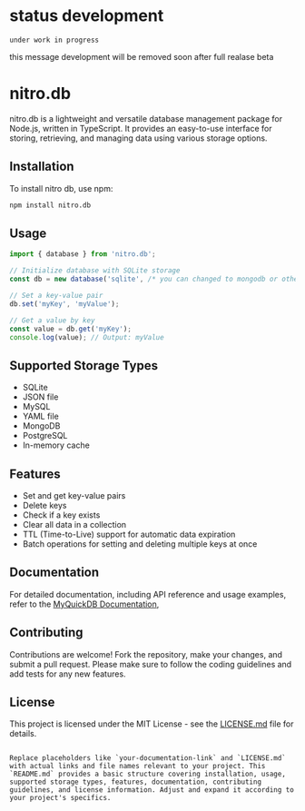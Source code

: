 # status development
```
under work in progress
```
this message development will be removed soon after full realase beta
# nitro.db

nitro.db is a lightweight and versatile database management package for Node.js, written in TypeScript. It provides an easy-to-use interface for storing, retrieving, and managing data using various storage options.

## Installation

To install nitro
db, use npm:

```bash
npm install nitro.db
```

## Usage

```typescript
import { database } from 'nitro.db';

// Initialize database with SQLite storage
const db = new database('sqlite', /* you can changed to mongodb or other*/'my_database.db');

// Set a key-value pair
db.set('myKey', 'myValue');

// Get a value by key
const value = db.get('myKey');
console.log(value); // Output: myValue
```

## Supported Storage Types

- SQLite
- JSON file
- MySQL
- YAML file
- MongoDB
- PostgreSQL
- In-memory cache

## Features

- Set and get key-value pairs
- Delete keys
- Check if a key exists
- Clear all data in a collection
- TTL (Time-to-Live) support for automatic data expiration
- Batch operations for setting and deleting multiple keys at once

## Documentation

For detailed documentation, including API reference and usage examples, refer to the [MyQuickDB Documentation](comingsoon),
## Contributing

Contributions are welcome! Fork the repository, make your changes, and submit a pull request. Please make sure to follow the coding guidelines and add tests for any new features.

## License

This project is licensed under the MIT License - see the [LICENSE.md](LICENSE.md) file for details.
```

Replace placeholders like `your-documentation-link` and `LICENSE.md` with actual links and file names relevant to your project. This `README.md` provides a basic structure covering installation, usage, supported storage types, features, documentation, contributing guidelines, and license information. Adjust and expand it according to your project's specifics.
